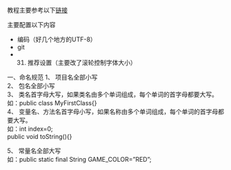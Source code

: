 教程主要参考以下[链接](https://cdk8s.gitbook.io/github/)

主要配置以下内容
- 编码（好几个地方的UTF-8）
- git
- 31. 推荐设置（主要改了滚轮控制字体大小）

一、命名规范
1、 项目名全部小写  
2、 包名全部小写  
3、 类名首字母大写，如果类名由多个单词组成，每个单词的首字母都要大写。  
如：public class MyFirstClass{}  
4、 变量名、方法名首字母小写，如果名称由多个单词组成，每个单词的首字母都要大写。  
如：int index=0;  
public void toString(){}  
  
5、 常量名全部大写  
如：public static final String GAME_COLOR=”RED”;  
